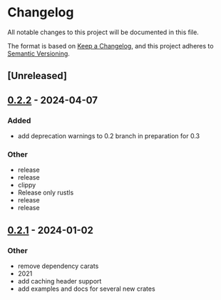 # Changelog
All notable changes to this project will be documented in this file.

The format is based on [Keep a Changelog](https://keepachangelog.com/en/1.0.0/),
and this project adheres to [Semantic Versioning](https://semver.org/spec/v2.0.0.html).

## [Unreleased]

## [0.2.2](https://github.com/trillium-rs/trillium/compare/trillium-head-v0.2.1...trillium-head-v0.2.2) - 2024-04-07

### Added
- add deprecation warnings to 0.2 branch in preparation for 0.3

### Other
- release
- release
- clippy
- Release only rustls
- release
- release

## [0.2.1](https://github.com/trillium-rs/trillium/compare/trillium-head-v0.2.0...trillium-head-v0.2.1) - 2024-01-02

### Other
- remove dependency carats
- 2021
- add caching header support
- add examples and docs for several new crates
